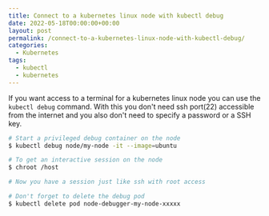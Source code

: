 ```yaml
---
title: Connect to a kubernetes linux node with kubectl debug
date: 2022-05-18T00:00:00+00:00
layout: post
permalink: /connect-to-a-kubernetes-linux-node-with-kubectl-debug/
categories:
  - Kubernetes
tags:
  - kubectl
  - kubernetes
---
```


If you want access to a terminal for a kubernetes linux node you can use the `kubectl debug` command. With this you don't need ssh port(22) accessible from the internet and you also don't need to specify a password or a SSH key.

```sh
# Start a privileged debug container on the node
$ kubectl debug node/my-node -it --image=ubuntu

# To get an interactive session on the node
$ chroot /host

# Now you have a session just like ssh with root access

# Don't forget to delete the debug pod
$ kubectl delete pod node-debugger-my-node-xxxxx

```

